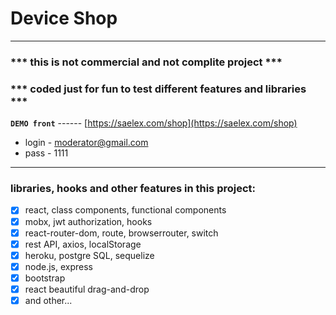 # Device Shop




*************************************************
### *** this is not commercial and not complite project ***
### *** coded just for fun to test different features and libraries ***

**`DEMO front`** ------ [https://saelex.com/shop](https://saelex.com/shop)
* login - moderator@gmail.com
* pass - 1111

*************************************************


### libraries, hooks and other features in this project:

- [x] react, class components, functional components
- [x] mobx, jwt authorization, hooks
- [x] react-router-dom, route, browserrouter, switch
- [x] rest API, axios, localStorage
- [x] heroku, postgre SQL, sequelize
- [x] node.js, express
- [x] bootstrap
- [x] react beautiful drag-and-drop
- [x] and other...
